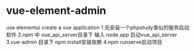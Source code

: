 # vue-element-admin
use elementui create a vue application
1.先安装一个phpstudy类似的服务启动软件
2.npm 中 vue_api_server目录下 输入 node app 启动vue_api_server
3.vue-admin 目录下 npm install安装依赖
4.npm runserve启动项目
